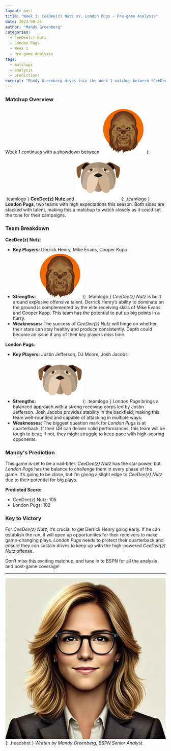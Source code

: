 ```yaml
---
layout: post
title: "Week 1: CeeDee(z) Nutz vs. London Pugs - Pre-game Analysis"
date: 2024-08-25
author: "Mandy Greenberg"
categories:
  - CeeDee(z) Nutz
  - London Pugs
  - Week 1
  - Pre-game Analysis
tags:
  - matchups
  - analysis
  - predictions
excerpt: "Mandy Greenberg dives into the Week 1 matchup between *CeeDee(z) Nutz* and *London Pugs*. With both teams boasting top-tier talent, this game promises to be a must-watch. Can CeeDee(z) Nutz capitalize on their explosive potential, or will London Pugs outmaneuver them?"
---
```


### **Matchup Overview**

Week 1 continues with a showdown between ![CeeDee(z) Nutz Logo](/assets/images/team-logos/ceedee.svg){: .teamlogo } **CeeDee(z) Nutz** and ![London Pugs Logo](/assets/images/team-logos/londonpugs.svg){: .teamlogo } **London Pugs**, two teams with high expectations this season. Both sides are stacked with talent, making this a matchup to watch closely as it could set the tone for their campaigns.

### **Team Breakdown**

**CeeDee(z) Nutz**:

- **Key Players:** Derrick Henry, Mike Evans, Cooper Kupp
- **Strengths:** ![CeeDee(z) Nutz Logo](/assets/images/team-logos/ceedee.svg){: .teamlogo } _CeeDee(z) Nutz_ is built around explosive offensive talent. Derrick Henry’s ability to dominate on the ground is complemented by the elite receiving skills of Mike Evans and Cooper Kupp. This team has the potential to put up big points in a hurry.
- **Weaknesses:** The success of _CeeDee(z) Nutz_ will hinge on whether their stars can stay healthy and produce consistently. Depth could become an issue if any of their key players miss time.

**London Pugs**:

- **Key Players:** Justin Jefferson, DJ Moore, Josh Jacobs
- **Strengths:** ![London Pugs Logo](/assets/images/team-logos/londonpugs.svg){: .teamlogo } _London Pugs_ brings a balanced approach with a strong receiving corps led by Justin Jefferson. Josh Jacobs provides stability in the backfield, making this team well-rounded and capable of attacking in multiple ways.
- **Weaknesses:** The biggest question mark for _London Pugs_ is at quarterback. If their QB can deliver solid performances, this team will be tough to beat; if not, they might struggle to keep pace with high-scoring opponents.

### **Mandy's Prediction**

This game is set to be a nail-biter. _CeeDee(z) Nutz_ has the star power, but _London Pugs_ has the balance to challenge them in every phase of the game. It’s going to be close, but I’m giving a slight edge to _CeeDee(z) Nutz_ due to their potential for big plays.

**Predicted Score:**

- CeeDee(z) Nutz: 105
- London Pugs: 102

### **Key to Victory**

For _CeeDee(z) Nutz_, it’s crucial to get Derrick Henry going early. If he can establish the run, it will open up opportunities for their receivers to make game-changing plays. _London Pugs_ needs to protect their quarterback and ensure they can sustain drives to keep up with the high-powered _CeeDee(z) Nutz_ offense.

Don’t miss this exciting matchup, and tune in to BSPN for all the analysis and post-game coverage!

---

![Mandy Greenberg](/assets/images/contributors/mandy_greenberg.webp){: .headshot }
_Written by Mandy Greenberg, BSPN Senior Analyst._
